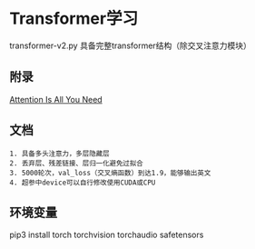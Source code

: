 
# Transformer学习

transformer-v2.py 具备完整transformer结构（除交叉注意力模块）



## 附录

[Attention Is All You Need](https://arxiv.org/abs/1706.03762)


## 文档

    1. 具备多头注意力，多层隐藏层
    2. 丢弃层、残差链接、层归一化避免过拟合
    3. 5000轮次，val_loss（交叉熵函数）到达1.9，能够输出英文
    4. 超参中device可以自行修改使用CUDA或CPU


## 环境变量

pip3 install torch torchvision torchaudio safetensors


